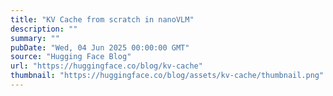 ```yaml
---
title: "KV Cache from scratch in nanoVLM"
description: ""
summary: ""
pubDate: "Wed, 04 Jun 2025 00:00:00 GMT"
source: "Hugging Face Blog"
url: "https://huggingface.co/blog/kv-cache"
thumbnail: "https://huggingface.co/blog/assets/kv-cache/thumbnail.png"
---
```


